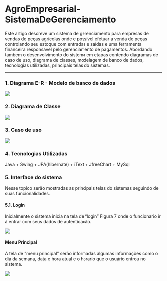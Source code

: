 # AgroEmpresarial-SistemaDeGerenciamento

 Este artigo descreve um sistema de gerenciamento para empresas de vendas de peças agrícolas onde e possível efetuar a venda de peças controlando seu estoque com entradas e saídas e uma ferramenta financeira responsavel pelo gerenciamento de pagamentos. Abordando tambem o desenvolvimento do sistema em etapas contendo diagramas de caso de uso, diagrama de classes, modelagem de banco de dados, tecnologias utilizadas, principais telas do sistemas.
 
 ------------------------------

### 1. Diagrama E-R - Modelo de banco de dados

<img src="https://uploaddeimagens.com.br/images/000/872/063/original/1.png?1490623965">

### 2. Diagrama de Classe

<img src="https://uploaddeimagens.com.br/images/000/872/078/full/5.png?1490625145">

### 3. Caso de uso

<img src="https://uploaddeimagens.com.br/images/000/872/094/full/6.png?1490625904">

 ### 4. Tecnologias Utilizadas
 Java + Swing + JPA(hibernate) + iText + JfreeChart + MySql
 
 ### 5. Interface do sistema
 Nesse topico serão mostradas as principais telas do sistemas seguindo de suas funcionalidades.
 
 #### 5.1. Login
Inicialmente o sistema inicia na tela de “login” Figura 7 onde o funcionario ir á entrar com seus dados de autenticacão.

<img src="https://uploaddeimagens.com.br/images/000/872/103/full/7.png?1490626274">

#### Menu Principal
A tela de “menu principal” serão informadas algumas informações como o dia da semana, data e hora atual e o horario que o usuário entrou no sistema. 

<img src="https://uploaddeimagens.com.br/images/000/872/106/full/9.png?1490626408">
 
